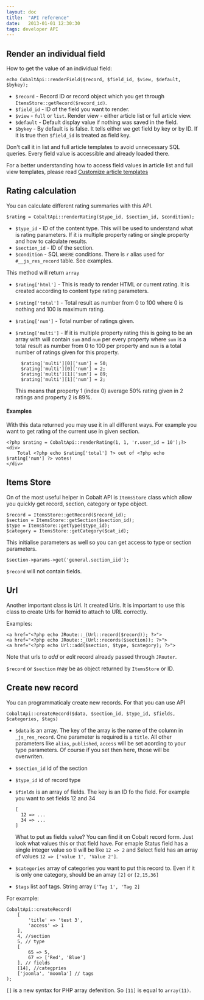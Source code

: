 ```yaml
---
layout: doc
title:  "API reference"
date:   2013-01-01 12:30:30
tags: developer API
---
```

## Render an individual field

How to get the value of an individual field:

	echo CobaltApi::renderField($record, $field_id, $view, $default, $bykey);

- `$record` -  Record ID or record object which you get through `ItemsStore::getRecord($record_id)`.
- `$field_id` - ID of the field you want to render.
- `$view` - `full` or `list`. Render view - either article list or full article view. 
- `$default` - Default display value if nothing was saved in the field.
- `$bykey` - By default is is false. It tells either we get field by key or by ID. If it is true then `$field_id` is treated as field key.

Don't call it in list and full article templates to avoid unnecessary SQL queries. Every field value is accessible and already loaded there. 
<div class="alert">For a better understanding how to access field values in article list and full view templates, please read <a href="/en/cobalt/custom-templates-article/">Customize article templates</a></div>

## Rating calculation

You can calculate different rating summaries with this API.

	$rating = CobaltApi::renderRating($type_id, $section_id, $condition);

- `$type_id` - ID of the content type. This will be used to understand what is rating parameters. If it is multiple property rating or single property and how to calculate results.
- `$section_id` - ID of the section.
- `$condition` - SQL `WHERE` conditions. There is `r` alias used for `#__js_res_record` table. See examples.

This method will return `array`

- `$rating['html']` - This is ready to render HTML or current rating. It is created according to content type rating parameters.
- `$rating['total']` - Total result as number from 0 to 100 where 0 is nothing and 100 is maximum rating.
- `$rating['num']` - Total number of ratings given.
- `$rating['multi']` - If it is multiple property rating this is going to be an array with will contain `sum` and `num` per every property where `sum` is a total result as number from 0 to 100 per property and `num` is a total number of ratings given for this property. 
    
		$rating['multi'][0]['sum'] = 50;
		$rating['multi'][0]['num'] = 2;
		$rating['multi'][1]['sum'] = 89;
		$rating['multi'][1]['num'] = 2;
	
	This means that property 1 (index 0) average 50% rating given in 2 ratings and property 2 is 89%.

#### Examples

With this data returned you may use it in all different ways. For example you want to get rating of the current use in given section.

	<?php $rating = CobaltApi::renderRating(1, 1, 'r.user_id = 10');?>
	<div>
		Total <?php echo $rating['total'] ?> out of <?php echo $rating['num'] ?> votes!
	</div>
	
## Items Store

On of the most useful helper in Cobalt API is `ItemsStore` class which allow you quickly get record, section, category or type object.

	$record = ItemsStore::getRecord($record_id);
	$section = ItemsStore::getSection($section_id);
	$type = ItemsStore::getType($type_id);
	$category = ItemsStore::getCategory($cat_id);

This initialise parameters as well so you can get access to type or section parameters.

	$section->params->get('general.section_iid');
	
`$record` will not contain fields.

## Url

Another important class is Url. It created Urls.  It is important to use this class to create Urls for Itemid to attach to URL correctly.

Examples:

	<a href="<?php echo JRoute::_(Url::record($record)); ?>">
	<a href="<?php echo JRoute::_(Url::records($section)); ?>">
	<a href="<?php echo Url::add($section, $type, $category); ?>">

Note that urls to _add_ or _edit_ record already passed through `JRouter`.

`$record` or `$section` may be as object returned by `ItemsStore` or ID.

## Create new record

You can programmaticaly create new records. For that you can use API 

	CobaltApi::createRecord($data, $section_id, $type_id, $fields, $categories, $tags)

- `$data` is an array. The key of the array is the name of the column in `_js_res_record`. One parameter is required is a `title`. All other parameters like `alias`, `published`, `access` will be set acording to your type parameters. Of course if you set then here, those will be overwriten. 
- `$section_id` id of the section
- `$type_id` id of record type
- `$fields` is an array of fields. The key is an ID fo the field. For example you want to set fields 12 and 34
   
      [
	    12 => ...
		34 => ...		
      ]
	
  What to put as fields value? You can find it on Cobalt record form. Just look what values this or that field have. For emaple Status field has a single  integer value so ti will be like `12 => 2` and Select field has an array of values `12 => ['value 1', 'Value 2']`.
- `$categories` array of categories you want to put this record to. Even if it is only one category, should be an array `[2]` or `[2,15,36]`
- `$tags` list aof tags. String array `['Tag 1', 'Tag 2]`

For example:

	CobaltApi::createRecord(
		[
			'title' => 'test 3',
			'access' => 1 
		],
		4, //section
		5, // type
		[
			65 => 5,
			67 => ['Red', 'Blue']
		], // fields
		[14], //categpries
		['joomla', 'moomla'] // tags
	);

`[]` is a new syntax for PHP array defenition. So `[11]` is equal to `array(11)`.
